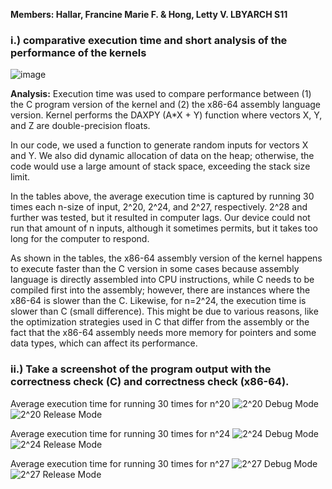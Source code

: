 **Members: Hallar, Francine Marie F. & Hong, Letty V.  LBYARCH S11**

### **i.) comparative execution time and short analysis of the performance of the kernels**

![image](https://github.com/HooDue/mp2_Hallar_Hong/assets/127380830/615a062a-3b39-4713-bd1d-145c08722bf7)

**Analysis:**
Execution time was used to compare performance between (1) the C program version of the kernel and (2) the x86-64 assembly language version.  Kernel performs the DAXPY (A*X + Y) function where vectors X, Y, and Z are double-precision floats. 

In our code, we used a function to generate random inputs for vectors X and Y. We also did dynamic allocation of data on the heap; otherwise, the code would use a large amount of stack space, exceeding the stack size limit. 

In the tables above, the average execution time is captured by running 30 times each n-size of input, 2^20, 2^24, and 2^27, respectively. 2^28 and further was tested, but it resulted in computer lags. Our device could not run that amount of n inputs, although it sometimes permits, but it takes too long for the computer to respond. 

As shown in the tables, the x86-64 assembly version of the kernel happens to execute faster than the C version in some cases because assembly language is directly assembled into CPU instructions, while C needs to be compiled first into the assembly; however, there are instances where the x86-64 is slower than the C. Likewise, for  n=2^24, the execution time is slower than C (small difference). This might be due to various reasons, like the optimization strategies used in C that differ from the assembly or the fact that the x86-64 assembly needs more memory for pointers and some data types, which can affect its performance.



### **ii.) Take a screenshot of the program output with the correctness check (C) and correctness check (x86-64).**
 
Average execution time for running 30 times for n^20
    ![2^20 Debug Mode](https://github.com/HooDue/mp2_Hallar_Hong/assets/98597121/5c73cccb-5aa8-4e02-a955-0f69a2bc2480)
    ![2^20 Release Mode](https://github.com/HooDue/mp2_Hallar_Hong/assets/98597121/27fdc013-d2ba-4f31-80ca-4b93ce5a6bc5)
        
Average execution time for running 30 times for n^24
  ![2^24 Debug Mode](https://github.com/HooDue/mp2_Hallar_Hong/assets/98597121/05c152ed-dc62-48f2-a3f9-ae19651cab5b)
  ![2^24 Release Mode](https://github.com/HooDue/mp2_Hallar_Hong/assets/98597121/c029ba51-130b-4d2c-a1e9-2576e4097b2d)

Average execution time for running 30 times for n^27
  ![2^27 Debug Mode](https://github.com/HooDue/mp2_Hallar_Hong/assets/98597121/6eebf007-3cbb-4944-89cf-08cebc1f4dc4)
  ![2^27 Release Mode](https://github.com/HooDue/mp2_Hallar_Hong/assets/98597121/17ea08fd-c934-497d-a02a-12834305a86f)     
